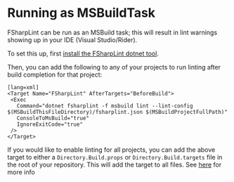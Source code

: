 # Running as MSBuildTask

FSharpLint can be run as an MSBuild task; this will result in lint warnings showing up in your IDE (Visual Studio/Rider).

To set this up, first [install the FSharpLint dotnet tool](DotnetTool).

Then, you can add the following to any of your projects to run linting after build completion for that project:

    [lang=xml]
    <Target Name="FSharpLint" AfterTargets="BeforeBuild">
     <Exec
       Command="dotnet fsharplint -f msbuild lint --lint-config $(MSBuildThisFileDirectory)/fsharplint.json $(MSBuildProjectFullPath)"
       ConsoleToMsBuild="true"
       IgnoreExitCode="true"
     />
    </Target>

If you would like to enable linting for all projects, you can add the above target to either a `Directory.Build.props` or `Directory.Build.targets` file in the root of your repository. This will add the target to all files. See [here](https://docs.microsoft.com/en-us/visualstudio/msbuild/customize-your-build?view=vs-2019) for more info
